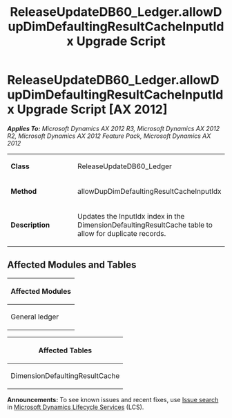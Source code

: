 ﻿---
title: ReleaseUpdateDB60_Ledger.allowDupDimDefaultingResultCacheInputIdx Upgrade Script
TOCTitle: ReleaseUpdateDB60_Ledger.allowDupDimDefaultingResultCacheInputIdx Upgrade Script
ms:assetid: f65eb143-6827-92c8-18a5-c1f9cb9c6089
ms:mtpsurl: https://msdn.microsoft.com/en-us/library/JJ737563(v=AX.60)
ms:contentKeyID: 49712256
ms.date: 05/18/2015
mtps_version: v=AX.60
---

# ReleaseUpdateDB60\_Ledger.allowDupDimDefaultingResultCacheInputIdx Upgrade Script [AX 2012]


_**Applies To:** Microsoft Dynamics AX 2012 R3, Microsoft Dynamics AX 2012 R2, Microsoft Dynamics AX 2012 Feature Pack, Microsoft Dynamics AX 2012_

<table>
<colgroup>
<col style="width: 50%" />
<col style="width: 50%" />
</colgroup>
<tbody>
<tr class="odd">
<td><p><strong>Class</strong></p></td>
<td><p>ReleaseUpdateDB60_Ledger</p></td>
</tr>
<tr class="even">
<td><p><strong>Method</strong></p></td>
<td><p>allowDupDimDefaultingResultCacheInputIdx</p></td>
</tr>
<tr class="odd">
<td><p><strong>Description</strong></p></td>
<td><p>Updates the InputIdx index in the DimensionDefaultingResultCache table to allow for duplicate records.</p></td>
</tr>
</tbody>
</table>


## Affected Modules and Tables

<table>
<colgroup>
<col style="width: 100%" />
</colgroup>
<thead>
<tr class="header">
<th><p>Affected Modules</p></th>
</tr>
</thead>
<tbody>
<tr class="odd">
<td><p>General ledger</p></td>
</tr>
</tbody>
</table>


<table>
<colgroup>
<col style="width: 100%" />
</colgroup>
<thead>
<tr class="header">
<th><p>Affected Tables</p></th>
</tr>
</thead>
<tbody>
<tr class="odd">
<td><p>DimensionDefaultingResultCache</p></td>
</tr>
</tbody>
</table>

  
**Announcements:** To see known issues and recent fixes, use [Issue search](http://go.microsoft.com/fwlink/?linkid=389258) in [Microsoft Dynamics Lifecycle Services](http://go.microsoft.com/fwlink/?linkid=306505) (LCS).

